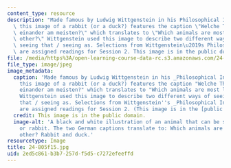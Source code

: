```yaml
---
content_type: resource
description: "Made famous by Ludwig Wittgenstein in his Philosophical Investigations,\
  \ this image of a rabbit (or a duck?) features the caption \"Welche Thiere gleichen\
  \ einander am meisten?\" which translates to \"Which animals are most like each\
  \ other?\" Wittgenstein used this image to describe two different ways of seeing:\
  \ seeing that / seeing as. Selections from Wittgenstein\u2019s Philosophical Investigations\
  \ are assigned readings for Session 2. This image is in the public domain."
file: /media/https%3A/open-learning-course-data-rc.s3.amazonaws.com/24-805-topics-in-epistemology-self-knowledge-fall-2015/2ed5c861b3b7257df5d5c7272efeeffd_24-805f15.jpg
file_type: image/jpeg
image_metadata:
  caption: 'Made famous by Ludwig Wittgenstein in his _Philosophical Investigations_,
    this image of a rabbit (or a duck?) features the caption "Welche Thiere gleichen
    einander am meisten?" which translates to "Which animals are most like each other?"
    Wittgenstein used this image to describe two different ways of seeing: seeing
    that / seeing as. Selections from Wittgenstein''s _Philosophical Investigations_
    are assigned readings for Session 2. (This image is in the [public domain](https://commons.wikimedia.org/wiki/File:Kaninchen_und_Ente.png).)'
  credit: This image is in the public domain.
  image-alt: 'A black and white illustration of an animal that can be seen as a duck
    or rabbit. The two German captions translate to: Which animals are most like each
    other? Rabbit and duck.'
resourcetype: Image
title: 24-805f15.jpg
uid: 2ed5c861-b3b7-257d-f5d5-c7272efeeffd
---
```

